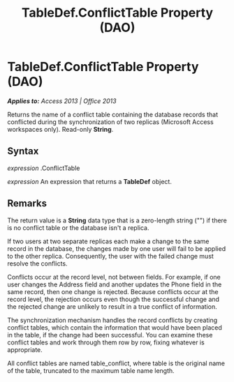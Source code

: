 ﻿---
title: TableDef.ConflictTable Property (DAO)
TOCTitle: ConflictTable Property
ms:assetid: 0db8b975-eb6d-19c6-cfb7-6ce01230ebe4
ms:mtpsurl: https://msdn.microsoft.com/en-us/library/Ff845218(v=office.15)
ms:contentKeyID: 48543228
ms.date: 09/18/2015
mtps_version: v=office.15
f1_keywords:
- dao360.chm1053356
f1_categories:
- Office.Version=v15
---

# TableDef.ConflictTable Property (DAO)


_**Applies to:** Access 2013 | Office 2013_

Returns the name of a conflict table containing the database records that conflicted during the synchronization of two replicas (Microsoft Access workspaces only). Read-only **String**.

## Syntax

*expression* .ConflictTable

*expression* An expression that returns a **TableDef** object.

## Remarks

The return value is a **String** data type that is a zero-length string ("") if there is no conflict table or the database isn't a replica.

If two users at two separate replicas each make a change to the same record in the database, the changes made by one user will fail to be applied to the other replica. Consequently, the user with the failed change must resolve the conflicts.

Conflicts occur at the record level, not between fields. For example, if one user changes the Address field and another updates the Phone field in the same record, then one change is rejected. Because conflicts occur at the record level, the rejection occurs even though the successful change and the rejected change are unlikely to result in a true conflict of information.

The synchronization mechanism handles the record conflicts by creating conflict tables, which contain the information that would have been placed in the table, if the change had been successful. You can examine these conflict tables and work through them row by row, fixing whatever is appropriate.

All conflict tables are named table\_conflict, where table is the original name of the table, truncated to the maximum table name length.

